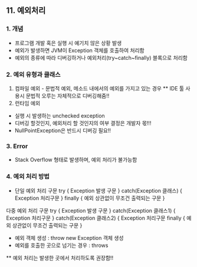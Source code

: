 ## 11. 예외처리

### 1. 개념
- 프로그램 개발 혹은 실행 시 예기치 않은 상황 발생
- 예외가 발생하면 JVM이 Exception 객체를 호출하여 처리함
- 예외의 종류에 따라 디버깅하거나 예외처리(try~catch~finally) 블록으로 처리함

### 2. 예외 유형과 클래스
1) 컴파일 예외 - 문법적 예외, 메소드 내에서의 예외를 가지고 있는 경우
** IDE 툴 사용시 문법적 오루는 자체적으로 디버깅해줌!!
2) 런타임 예외
- 실행 시 발생하는 unchecked exception
- 디버깅 할것인지, 예외처리 할 것인지의 여부 결정은 개발자 몫!!!
- NullPointException은 반드시 디버깅 필요!!

### 3. Error
- Stack Overflow 형태로 발생하며, 예외 처리가 불가능함

### 4. 예외 처리 방법
- 단일 예외 처리 구문
try {
	Exception 발생 구문
} catch(Exception  클래스) {
  	Exception 처리구문
} finally {
	예외 상관없이 무조건 출력되는 구문
}

다중 예외 처리 구문
try {
	Exception 발생 구문
} catch(Exception  클래스1) {
  	Exception 처리구문
} catch(Exception  클래스2) {
  	Exception 처리구문
  finally {
	예외 상관없이 무조건 출력되는 구문
}

- 예외 객체 생성 : throw new Exception 객체 생성
- 예외를 호출한 곳으로 넘기는 경우 : throws

** 예외 처리는 발생한 곳에서 처리하도록 권장함!!















